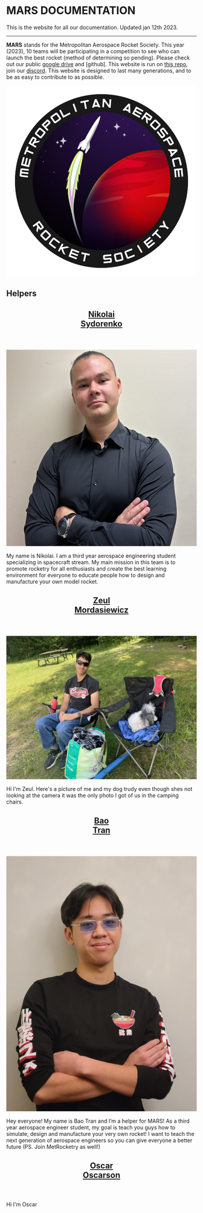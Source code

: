 # MARS DOCUMENTATION

This is the website for all our documentation. Updated jan 12th 2023.

---

**MARS** stands for the Metropolitan Aerospace Rocket Society. This year (2023), 10 teams will be participating in a competition to see who can launch the best rocket (method of determining so pending). Please check out our public [google drive] and [github]. This website is run on [this repo], join our [discord]. This website is designed to last many generations, and to be as easy to contribute to as possible.

[google drive]: https://drive.google.com/drive/folders/1su8x4vkgnDxWnVwPmmk2WvCllnf5fLLx?usp=sharing

[git hub]: https://github.com/zeulewan/avionics_code

[this repo]: https://github.com/zeulewan/marswebsite

[discord]: https://discord.gg/BaQZkd2TKj

<div class="image-container">
<a href="https://www.linkedin.com/in/harakhmehta/"><img src="img/logo.png" /></a>
</div>
<!---
<div class="text-center">
<a href="getting-started/" class="btn btn-primary" role="button">Getting Started</a>
<a href="user-guide/" class="btn btn-primary" role="button">User Guide</a>
</div>
-->

<div class="jumbotron">
<h2 class="display-4 text-center">Helpers</h2>

<div class="row">
  <div class="col-sm-6">
    <div class="card">
      <div class="card-body">
          <article>
            <header>
              <h2><a href="https://nikolaisydorenko.com/">Nikolai<br />
              Sydorenko</a></h2>
            </header>
            <a href="https://nikolaisydorenko.com/"><img src="img/portraits/kolya.jpg" alt="" /></a>
            <p>My name is Nikolai. I am a third year aerospace engineering student specializing in spacecraft stream. My main mission in this team is to promote rocketry for all enthusiasts and create the best learning environment for everyone to educate people how to design and manufacture your own model rocket. </p>
          </article>
      </div>
    </div>
  </div>
  <div class="col-sm-6">
    <div class="card">
      <div class="card-body">
        <article>
          <header>
            <h2><a href="https://zeul.ca/">Zeul<br />
            Mordasiewicz</a></h2>
          </header>
          <a href="https://zeul.ca/"><img src="img/portraits/zeul.jpg" alt="" /></a>
          <p>Hi I'm Zeul. Here's a picture of me and my dog trudy even though shes not looking at the camera it was the only photo I got of us in the camping chairs.</p>
        </article>
      </div>
    </div>
  </div>
</div>

<div class="row">
  <div class="col-sm-6">
    <div class="card">
      <div class="card-body">
        <article>
          <header>
            <h2><a href="https://www.linkedin.com/in/bao-tran-aero/">Bao<br>
            Tran</a></h2>
          </header>
          <a href="https://www.linkedin.com/in/bao-tran-aero/"><img src="img/portraits/bao.jpg" alt="" /></a>
          <p>Hey everyone! My name is Bao Tran and I’m a helper for MARS! As a third year aerospace engineer student, my goal is teach you guys how to simulate, design and manufacture your very own rocket! I want to teach the next generation of aerospace engineers so you can give everyone a better future (PS. Join MetRocketry as well!)</p>
        </article>
      </div>
    </div>
  </div>
  <div class="col-sm-6">
    <div class="card">
      <div class="card-body">
        <article>
          <header>
            <h2><a href="https://www.linkedin.com/in/bao-tran-aero/">Oscar<br>
            Oscarson</a></h2>
          </header>
          <p>Hi I'm Oscar</p>
        </article>
      </div>
    </div>
  </div>
</div>
</div>